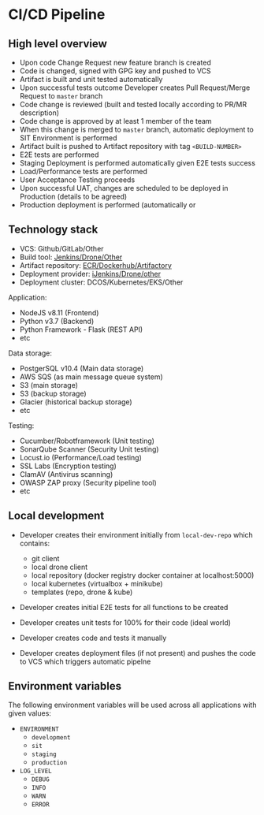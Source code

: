 # CI/CD Pipeline


## High level overview
- Upon code Change Request new feature branch is created 
- Code is changed, signed with GPG key and pushed to VCS
- Artifact is built and unit tested automatically
- Upon successful tests outcome Developer creates Pull Request/Merge Request to `master` branch
- Code change is reviewed (built and tested locally according to PR/MR description)
- Code change is approved by at least 1 member of the team
- When this change is merged to `master` branch, automatic deployment to SIT Environment is performed
- Artifact built is pushed to Artifact repository with tag `<BUILD-NUMBER>`
- E2E tests are performed
- Staging Deployment is performed automatically given E2E tests success
- Load/Performance tests are performed
- User Acceptance Testing proceeds
- Upon successful UAT, changes are scheduled to be deployed in Production (details to be agreed)
- Production deployment is performed (automatically or 


## Technology stack
- VCS: Github/GitLab/Other
- Build tool: [Jenkins/Drone/Other](https://Build_tool_URL/)
- Artifact repository: [ECR/Dockerhub/Artifactory](https://artifact_repository_URL/)
- Deployment provider: [iJenkins/Drone/other](https://CI_tool_URL/)
- Deployment cluster: DCOS/Kubernetes/EKS/Other

Application:
- NodeJS v8.11 (Frontend)
- Python v3.7 (Backend)
- Python Framework - Flask (REST API)
- etc

Data storage:
- PostgerSQL v10.4 (Main data storage)
- AWS SQS (as main message queue system)
- S3 (main storage)
- S3 (backup storage)
- Glacier (historical backup storage)
- etc

Testing:
- Cucumber/Robotframework (Unit testing)
- SonarQube Scanner (Security Unit testing)
- Locust.io (Performance/Load testing)
- SSL Labs (Encryption testing)
- ClamAV (Antivirus scanning)
- OWASP ZAP proxy (Security pipeline tool)
- etc

## Local development
- Developer creates their environment initially from `local-dev-repo` which contains:

  - git client
  - local drone client
  - local repository (docker registry docker container at localhost:5000)
  - local kubernetes (virtualbox + minikube)
  - templates (repo, drone & kube)

- Developer creates initial E2E tests for all functions to be created
- Developer creates unit tests for 100% for their code (ideal world)
- Developer creates code and tests it manually
- Developer creates deployment files (if not present) and pushes the code to VCS which triggers automatic pipelne


## Environment variables
The following environment variables will be used across all applications with given values:

- `ENVIRONMENT`
  - `development`
  - `sit`
  - `staging`
  - `production`
- `LOG_LEVEL`
  - `DEBUG`
  - `INFO`
  - `WARN`
  - `ERROR`

